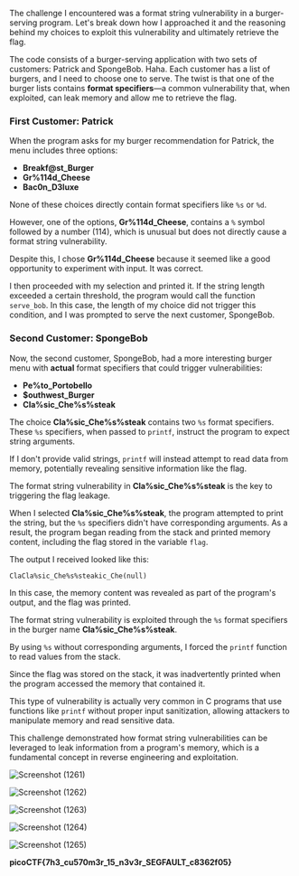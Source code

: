 The challenge I encountered was a format string vulnerability in a burger-serving program. Let's break down how I approached it and the reasoning behind my choices to exploit this vulnerability and ultimately retrieve the flag.

The code consists of a burger-serving application with two sets of customers: Patrick and SpongeBob. Haha. Each customer has a list of burgers, and I need to choose one to serve. The twist is that one of the burger lists contains **format specifiers**—a common vulnerability that, when exploited, can leak memory and allow me to retrieve the flag.

### First Customer: Patrick

When the program asks for my burger recommendation for Patrick, the menu includes three options:

- **Breakf@st_Burger**
- **Gr%114d_Cheese**
- **Bac0n_D3luxe**

None of these choices directly contain format specifiers like `%s` or `%d`.

However, one of the options, **Gr%114d_Cheese**, contains a `%` symbol followed by a number (114), which is unusual but does not directly cause a format string vulnerability.

Despite this, I chose **Gr%114d_Cheese** because it seemed like a good opportunity to experiment with input. It was correct.

I then proceeded with my selection and printed it. If the string length exceeded a certain threshold, the program would call the function `serve_bob`. In this case, the length of my choice did not trigger this condition, and I was prompted to serve the next customer, SpongeBob.

### Second Customer: SpongeBob

Now, the second customer, SpongeBob, had a more interesting burger menu with **actual** format specifiers that could trigger vulnerabilities:

- **Pe%to_Portobello**
- **$outhwest_Burger**
- **Cla%sic_Che%s%steak**

The choice **Cla%sic_Che%s%steak** contains two `%s` format specifiers. These `%s` specifiers, when passed to `printf`, instruct the program to expect string arguments.

If I don't provide valid strings, `printf` will instead attempt to read data from memory, potentially revealing sensitive information like the flag.

The format string vulnerability in **Cla%sic_Che%s%steak** is the key to triggering the flag leakage.

When I selected **Cla%sic_Che%s%steak**, the program attempted to print the string, but the `%s` specifiers didn't have corresponding arguments. As a result, the program began reading from the stack and printed memory content, including the flag stored in the variable `flag`.

The output I received looked like this:

```
ClaCla%sic_Che%s%steakic_Che(null)
```

In this case, the memory content was revealed as part of the program's output, and the flag was printed.

The format string vulnerability is exploited through the `%s` format specifiers in the burger name **Cla%sic_Che%s%steak**.

By using `%s` without corresponding arguments, I forced the `printf` function to read values from the stack.

Since the flag was stored on the stack, it was inadvertently printed when the program accessed the memory that contained it.

This type of vulnerability is actually very common in C programs that use functions like `printf` without proper input sanitization, allowing attackers to manipulate memory and read sensitive data.

This challenge demonstrated how format string vulnerabilities can be leveraged to leak information from a program's memory, which is a fundamental concept in reverse engineering and exploitation.

![Screenshot (1261)](https://github.com/user-attachments/assets/db3de99f-1953-4e2b-ae57-e4dcf056c1f6)


![Screenshot (1262)](https://github.com/user-attachments/assets/019d1216-752a-423c-bded-28c1e38ef193)


![Screenshot (1263)](https://github.com/user-attachments/assets/76d6e758-3827-4626-868a-842d228b2b6a)


![Screenshot (1264)](https://github.com/user-attachments/assets/4282cbac-3a38-40d0-bc09-7cbe556867f4)


![Screenshot (1265)](https://github.com/user-attachments/assets/67d95dcb-0816-475c-98a2-42018642a7a8)


**picoCTF{7h3_cu570m3r_15_n3v3r_SEGFAULT_c8362f05}**
